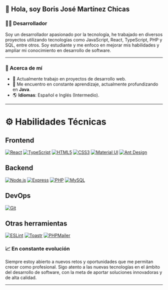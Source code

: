 ## 👋 Hola, soy Boris José Martínez Chicas

### 👨‍💻 Desarrollador

Soy un desarrollador apasionado por la tecnología, he trabajado en diversos proyectos utilizando tecnologías como JavaScript, React, TypeScript, PHP y SQL, entre otros. Soy estudiante y me enfoco en mejorar mis habilidades y ampliar mi conocimiento en desarrollo de software.

--- 

### 🚀 Acerca de mí

- 🔭 Actualmente trabajo en proyectos de desarrollo web.
- 🌱 Me encuentro en constante aprendizaje, actualmente profundizando en **Java**.
- 🌎 **Idiomas**: Español e Inglés (Intermedio).

---

# ⚙️ Habilidades Técnicas

## Frontend
[![React](https://svg.icons8.com/color/48/000000/react-native.png)](https://reactjs.org/)
[![TypeScript](https://svg.icons8.com/color/48/000000/typescript.png)](https://www.typescriptlang.org/)
[![HTML5](https://svg.icons8.com/color/48/000000/html-5.png)](https://developer.mozilla.org/es/docs/Web/HTML)
[![CSS3](https://svg.icons8.com/color/48/000000/css3.png)](https://developer.mozilla.org/es/docs/Web/CSS)
[![Material UI](https://svg.icons8.com/color/48/000000/material-ui.png)](https://mui.com/)
[![Ant Design](https://svg.icons8.com/color/48/000000/ant-design.png)](https://ant.design/)

## Backend
[![Node.js](https://svg.icons8.com/color/48/000000/nodejs.png)](https://nodejs.org/)
[![Express](https://svg.icons8.com/color/48/000000/express.png)](https://expressjs.com/)
[![PHP](https://svg.icons8.com/color/48/000000/php.png)](https://www.php.net/)
[![MySQL](https://svg.icons8.com/color/48/000000/mysql.png)](https://www.mysql.com/)

## DevOps
[![Git](https://svg.icons8.com/color/48/000000/git.png)](https://git-scm.com/)

## Otras herramientas
[![ESLint](https://svg.icons8.com/color/48/000000/eslint.png)](https://eslint.org/)
[![Toastr](https://svg.icons8.com/color/48/000000/toastr.png)](https://github.com/CodeSeven/toastr)
[![PHPMailer](https://svg.icons8.com/color/48/000000/php.png)](https://github.com/PHPMailer/PHPMailer)


### 📈 En constante evolución

Siempre estoy abierto a nuevos retos y oportunidades que me permitan crecer como profesional. Sigo atento a las nuevas tecnologías en el ámbito del desarrollo de software, con la meta de aportar soluciones innovadoras y de alta calidad.

---

